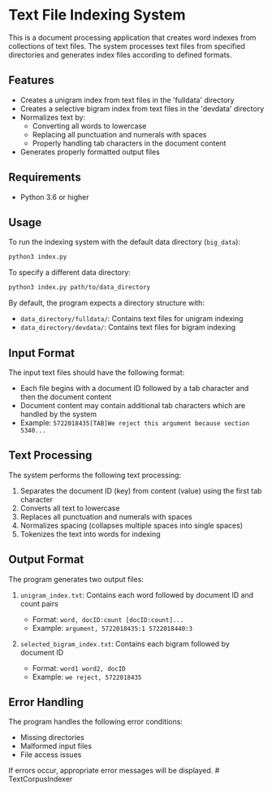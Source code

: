 # Text File Indexing System

This is a document processing application that creates word indexes from collections of text files. The system processes text files from specified directories and generates index files according to defined formats.

## Features

- Creates a unigram index from text files in the 'fulldata' directory
- Creates a selective bigram index from text files in the 'devdata' directory
- Normalizes text by:
  - Converting all words to lowercase
  - Replacing all punctuation and numerals with spaces
  - Properly handling tab characters in the document content
- Generates properly formatted output files

## Requirements

- Python 3.6 or higher

## Usage

To run the indexing system with the default data directory (`big_data`):

```bash
python3 index.py
```

To specify a different data directory:

```bash
python3 index.py path/to/data_directory
```

By default, the program expects a directory structure with:
- `data_directory/fulldata/`: Contains text files for unigram indexing
- `data_directory/devdata/`: Contains text files for bigram indexing

## Input Format

The input text files should have the following format:
- Each file begins with a document ID followed by a tab character and then the document content
- Document content may contain additional tab characters which are handled by the system
- Example: `5722018435[TAB]We reject this argument because section 5340...`

## Text Processing

The system performs the following text processing:
1. Separates the document ID (key) from content (value) using the first tab character
2. Converts all text to lowercase
3. Replaces all punctuation and numerals with spaces
4. Normalizes spacing (collapses multiple spaces into single spaces)
5. Tokenizes the text into words for indexing

## Output Format

The program generates two output files:

1. `unigram_index.txt`: Contains each word followed by document ID and count pairs
   - Format: `word, docID:count [docID:count]...`
   - Example: `argument, 5722018435:1 5722018440:3`

2. `selected_bigram_index.txt`: Contains each bigram followed by document ID
   - Format: `word1 word2, docID`
   - Example: `we reject, 5722018435`

## Error Handling

The program handles the following error conditions:
- Missing directories
- Malformed input files
- File access issues

If errors occur, appropriate error messages will be displayed. # TextCorpusIndexer
